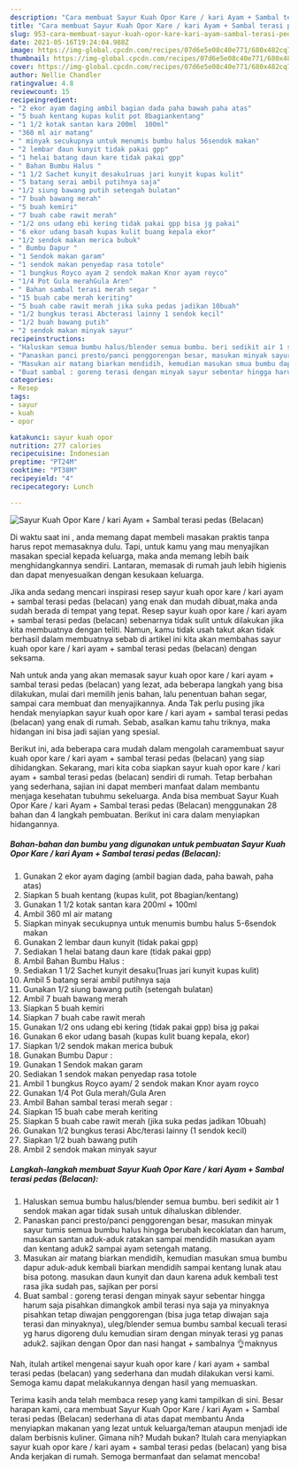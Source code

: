 ```yaml
---
description: "Cara membuat Sayur Kuah Opor Kare / kari Ayam + Sambal terasi pedas (Belacan) yang lezat dan Mudah Dibuat"
title: "Cara membuat Sayur Kuah Opor Kare / kari Ayam + Sambal terasi pedas (Belacan) yang lezat dan Mudah Dibuat"
slug: 953-cara-membuat-sayur-kuah-opor-kare-kari-ayam-sambal-terasi-pedas-belacan-yang-lezat-dan-mudah-dibuat
date: 2021-05-16T19:24:04.988Z
image: https://img-global.cpcdn.com/recipes/07d6e5e08c40e771/680x482cq70/sayur-kuah-opor-kare-kari-ayam-sambal-terasi-pedas-belacan-foto-resep-utama.jpg
thumbnail: https://img-global.cpcdn.com/recipes/07d6e5e08c40e771/680x482cq70/sayur-kuah-opor-kare-kari-ayam-sambal-terasi-pedas-belacan-foto-resep-utama.jpg
cover: https://img-global.cpcdn.com/recipes/07d6e5e08c40e771/680x482cq70/sayur-kuah-opor-kare-kari-ayam-sambal-terasi-pedas-belacan-foto-resep-utama.jpg
author: Nellie Chandler
ratingvalue: 4.8
reviewcount: 15
recipeingredient:
- "2 ekor ayam daging ambil bagian dada paha bawah paha atas"
- "5 buah kentang kupas kulit pot 8bagiankentang"
- "1 1/2 kotak santan kara 200ml  100ml"
- "360 ml air matang"
- " minyak secukupnya untuk menumis bumbu halus 56sendok makan"
- "2 lembar daun kunyit tidak pakai gpp"
- "1 helai batang daun kare tidak pakai gpp"
- " Bahan Bumbu Halus "
- "1 1/2 Sachet kunyit desaku1ruas jari kunyit kupas kulit"
- "5 batang serai ambil putihnya saja"
- "1/2 siung bawang putih setengah bulatan"
- "7 buah bawang merah"
- "5 buah kemiri"
- "7 buah cabe rawit merah"
- "1/2 ons udang ebi kering tidak pakai gpp bisa jg pakai"
- "6 ekor udang basah kupas kulit buang kepala ekor"
- "1/2 sendok makan merica bubuk"
- " Bumbu Dapur "
- "1 Sendok makan garam"
- "1 sendok makan penyedap rasa totole"
- "1 bungkus Royco ayam 2 sendok makan Knor ayam royco"
- "1/4 Pot Gula merahGula Aren"
- " Bahan sambal terasi merah segar "
- "15 buah cabe merah keriting"
- "5 buah cabe rawit merah jika suka pedas jadikan 10buah"
- "1/2 bungkus terasi Abcterasi lainny 1 sendok kecil"
- "1/2 buah bawang putih"
- "2 sendok makan minyak sayur"
recipeinstructions:
- "Haluskan semua bumbu halus/blender semua bumbu. beri sedikit air 1 sendok makan agar tidak susah untuk dihaluskan diblender."
- "Panaskan panci presto/panci penggorengan besar, masukan minyak sayur tumis semua bumbu halus hingga berubah kecoklatan dan harum, masukan santan aduk-aduk ratakan sampai mendidih masukan ayam dan kentang aduk2 sampai ayam setengah matang."
- "Masukan air matang biarkan mendidih, kemudian masukan smua bumbu dapur aduk-aduk kembali biarkan mendidih sampai kentang lunak atau bisa potong. masukan daun kunyit dan daun karena aduk kembali test rasa jika sudah pas, sajikan per porsi"
- "Buat sambal : goreng terasi dengan minyak sayur sebentar hingga harum saja pisahkan dimangkok ambil terasi nya saja ya minyaknya pisahkan tetap diwajan penggorengan (bisa juga tetap diwajan saja terasi dan minyaknya), uleg/blender semua bumbu sambal kecuali terasi yg harus digoreng dulu kemudian siram dengan minyak terasi yg panas aduk2. sajikan dengan Opor dan nasi hangat + sambalnya 👌maknyus"
categories:
- Resep
tags:
- sayur
- kuah
- opor

katakunci: sayur kuah opor 
nutrition: 277 calories
recipecuisine: Indonesian
preptime: "PT24M"
cooktime: "PT38M"
recipeyield: "4"
recipecategory: Lunch

---
```



![Sayur Kuah Opor Kare / kari Ayam + Sambal terasi pedas (Belacan)](https://img-global.cpcdn.com/recipes/07d6e5e08c40e771/680x482cq70/sayur-kuah-opor-kare-kari-ayam-sambal-terasi-pedas-belacan-foto-resep-utama.jpg)

Di waktu  saat ini , anda memang dapat membeli masakan praktis tanpa harus repot memasaknya dulu. Tapi, untuk kamu yang mau menyajikan masakan special kepada keluarga, maka anda memang lebih baik menghidangkannya sendiri. Lantaran, memasak di rumah jauh lebih higienis dan dapat menyesuaikan dengan kesukaan keluarga.

Jika anda sedang mencari inspirasi resep sayur kuah opor kare / kari ayam + sambal terasi pedas (belacan) yang enak dan mudah dibuat,maka anda sudah berada di tempat yang tepat. Resep sayur kuah opor kare / kari ayam + sambal terasi pedas (belacan)  sebenarnya tidak sulit untuk dilakukan jika kita membuatnya dengan teliti. Namun, kamu tidak usah takut akan tidak berhasil dalam membuatnya 
sebab di artikel ini kita akan membahas sayur kuah opor kare / kari ayam + sambal terasi pedas (belacan) dengan seksama.  



Nah untuk anda yang akan memasak sayur kuah opor kare / kari ayam + sambal terasi pedas (belacan) yang lezat, ada beberapa langkah yang bisa dilakukan, mulai dari memilih jenis bahan, lalu penentuan bahan segar, sampai cara membuat dan menyajikannya. Anda Tak perlu pusing jika hendak menyiapkan sayur kuah opor kare / kari ayam + sambal terasi pedas (belacan) yang enak di rumah. Sebab, asalkan kamu  tahu triknya, maka hidangan ini bisa jadi sajian yang spesial.

Berikut ini, ada beberapa cara mudah dalam mengolah caramembuat sayur kuah opor kare / kari ayam + sambal terasi pedas (belacan) yang siap dihidangkan. Sekarang, mari kita coba siapkan sayur kuah opor kare / kari ayam + sambal terasi pedas (belacan) sendiri di rumah. Tetap berbahan yang sederhana, sajian ini dapat memberi manfaat dalam membantu menjaga kesehatan tubuhmu sekeluarga. Anda bisa membuat Sayur Kuah Opor Kare / kari Ayam + Sambal terasi pedas (Belacan) menggunakan 28 bahan dan 4 langkah pembuatan. Berikut ini cara dalam menyiapkan hidangannya.

<!--inarticleads1-->

##### Bahan-bahan dan bumbu yang digunakan untuk pembuatan Sayur Kuah Opor Kare / kari Ayam + Sambal terasi pedas (Belacan):

1. Gunakan 2 ekor ayam daging (ambil bagian dada, paha bawah, paha atas)
1. Siapkan 5 buah kentang (kupas kulit, pot 8bagian/kentang)
1. Gunakan 1 1/2 kotak santan kara 200ml + 100ml
1. Ambil 360 ml air matang
1. Siapkan  minyak secukupnya untuk menumis bumbu halus 5-6sendok makan
1. Gunakan 2 lembar daun kunyit (tidak pakai gpp)
1. Sediakan 1 helai batang daun kare (tidak pakai gpp)
1. Ambil  Bahan Bumbu Halus :
1. Sediakan 1 1/2 Sachet kunyit desaku(1ruas jari kunyit kupas kulit)
1. Ambil 5 batang serai ambil putihnya saja
1. Gunakan 1/2 siung bawang putih (setengah bulatan)
1. Ambil 7 buah bawang merah
1. Siapkan 5 buah kemiri
1. Siapkan 7 buah cabe rawit merah
1. Gunakan 1/2 ons udang ebi kering (tidak pakai gpp) bisa jg pakai
1. Gunakan 6 ekor udang basah (kupas kulit buang kepala, ekor)
1. Siapkan 1/2 sendok makan merica bubuk
1. Gunakan  Bumbu Dapur :
1. Gunakan 1 Sendok makan garam
1. Sediakan 1 sendok makan penyedap rasa totole
1. Ambil 1 bungkus Royco ayam/ 2 sendok makan Knor ayam royco
1. Gunakan 1/4 Pot Gula merah/Gula Aren
1. Ambil  Bahan sambal terasi merah segar :
1. Siapkan 15 buah cabe merah keriting
1. Siapkan 5 buah cabe rawit merah (jika suka pedas jadikan 10buah)
1. Gunakan 1/2 bungkus terasi Abc/terasi lainny (1 sendok kecil)
1. Siapkan 1/2 buah bawang putih
1. Ambil 2 sendok makan minyak sayur




<!--inarticleads2-->

##### Langkah-langkah membuat Sayur Kuah Opor Kare / kari Ayam + Sambal terasi pedas (Belacan):

1. Haluskan semua bumbu halus/blender semua bumbu. beri sedikit air 1 sendok makan agar tidak susah untuk dihaluskan diblender.
1. Panaskan panci presto/panci penggorengan besar, masukan minyak sayur tumis semua bumbu halus hingga berubah kecoklatan dan harum, masukan santan aduk-aduk ratakan sampai mendidih masukan ayam dan kentang aduk2 sampai ayam setengah matang.
1. Masukan air matang biarkan mendidih, kemudian masukan smua bumbu dapur aduk-aduk kembali biarkan mendidih sampai kentang lunak atau bisa potong. masukan daun kunyit dan daun karena aduk kembali test rasa jika sudah pas, sajikan per porsi
1. Buat sambal : goreng terasi dengan minyak sayur sebentar hingga harum saja pisahkan dimangkok ambil terasi nya saja ya minyaknya pisahkan tetap diwajan penggorengan (bisa juga tetap diwajan saja terasi dan minyaknya), uleg/blender semua bumbu sambal kecuali terasi yg harus digoreng dulu kemudian siram dengan minyak terasi yg panas aduk2. sajikan dengan Opor dan nasi hangat + sambalnya 👌maknyus




Nah, itulah artikel mengenai  sayur kuah opor kare / kari ayam + sambal terasi pedas (belacan)  yang sederhana dan mudah dilakukan versi kami. Semoga kamu dapat melakukannya dengan hasil yang memuaskan. 

Terima kasih anda telah membaca resep yang kami tampilkan di sini. Besar harapan kami, cara membuat  Sayur Kuah Opor Kare / kari Ayam + Sambal terasi pedas (Belacan) sederhana di atas dapat membantu Anda menyiapkan makanan yang lezat untuk keluarga/teman ataupun menjadi ide dalam berbisnis kuliner. Gimana nih? Mudah bukan? Itulah cara menyiapkan sayur kuah opor kare / kari ayam + sambal terasi pedas (belacan) yang bisa Anda kerjakan di rumah. Semoga bermanfaat dan selamat mencoba!

